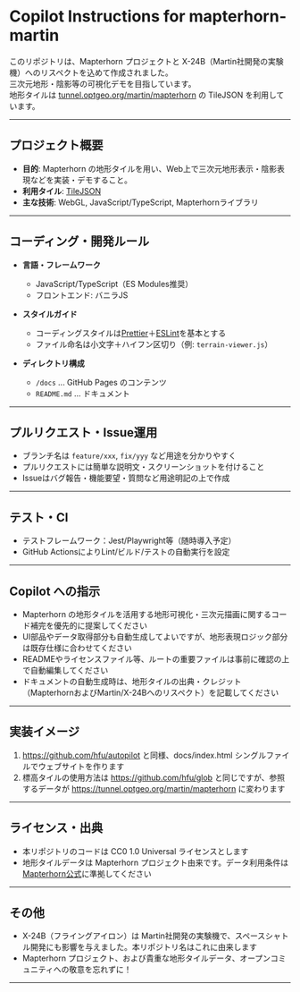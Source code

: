 # Copilot Instructions for mapterhorn-martin

このリポジトリは、Mapterhorn プロジェクトと X-24B（Martin社開発の実験機）へのリスペクトを込めて作成されました。  
三次元地形・陰影等の可視化デモを目指しています。  
地形タイルは [tunnel.optgeo.org/martin/mapterhorn](https://tunnel.optgeo.org/martin/mapterhorn) の TileJSON を利用しています。

---

## プロジェクト概要

- **目的**: Mapterhorn の地形タイルを用い、Web上で三次元地形表示・陰影表現などを実装・デモすること。
- **利用タイル**: [TileJSON](https://tunnel.optgeo.org/martin/mapterhorn)  
- **主な技術**: WebGL, JavaScript/TypeScript, Mapterhornライブラリ

---

## コーディング・開発ルール

- **言語・フレームワーク**  
  - JavaScript/TypeScript（ES Modules推奨）
  - フロントエンド: バニラJS

- **スタイルガイド**  
  - コーディングスタイルは[Prettier](https://prettier.io/)＋[ESLint](https://eslint.org/)を基本とする
  - ファイル命名は小文字＋ハイフン区切り（例: `terrain-viewer.js`）

- **ディレクトリ構成**  
  - `/docs` ... GitHub Pages のコンテンツ
  - `README.md` ... ドキュメント

---

## プルリクエスト・Issue運用

- ブランチ名は `feature/xxx`, `fix/yyy` など用途を分かりやすく
- プルリクエストには簡単な説明文・スクリーンショットを付けること
- Issueはバグ報告・機能要望・質問など用途明記の上で作成

---

## テスト・CI

- テストフレームワーク：Jest/Playwright等（随時導入予定）
- GitHub ActionsによりLint/ビルド/テストの自動実行を設定

---

## Copilot への指示

- Mapterhorn の地形タイルを活用する地形可視化・三次元描画に関するコード補完を優先的に提案してください
- UI部品やデータ取得部分も自動生成してよいですが、地形表現ロジック部分は既存仕様に合わせてください
- READMEやライセンスファイル等、ルートの重要ファイルは事前に確認の上で自動編集してください
- ドキュメントの自動生成時は、地形タイルの出典・クレジット（MapterhornおよびMartin/X-24Bへのリスペクト）を記載してください

---

## 実装イメージ

1. https://github.com/hfu/autopilot と同様、docs/index.html シングルファイルでウェブサイトを作ります
2. 標高タイルの使用方法は https://github.com/hfu/glob と同じですが、参照するデータが https://tunnel.optgeo.org/martin/mapterhorn に変わります

---

## ライセンス・出典

- 本リポジトリのコードは CC0 1.0 Universal ライセンスとします
- 地形タイルデータは Mapterhorn プロジェクト由来です。データ利用条件は[Mapterhorn公式](https://mapterhorn.com/data-access/)に準拠してください

---

## その他

- X-24B（フライングアイロン）は Martin社開発の実験機で、スペースシャトル開発にも影響を与えました。本リポジトリ名はこれに由来します
- Mapterhorn プロジェクト、および貴重な地形タイルデータ、オープンコミュニティへの敬意を忘れずに！

---
